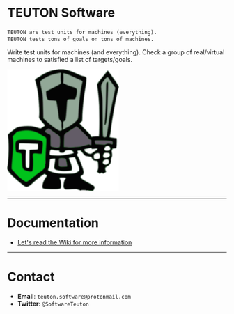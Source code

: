 
# TEUTON Software

```
TEUTON are test units for machines (everything).
TEUTON tests tons of goals on tons of machines.
```

Write test units for machines (and everything). Check a group of real/virtual machines to satisfied a list of targets/goals.

![logo](./docs/logo.png)

---

# Documentation

* [Let's read the Wiki for more information](https://github.com/teuton-software/teuton/wiki)

---

# Contact

* **Email**: `teuton.software@protonmail.com`
* **Twitter**: `@SoftwareTeuton`
